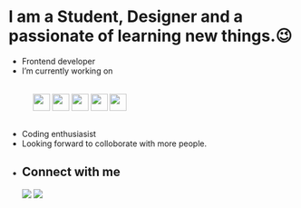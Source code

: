 <html>
<body>
    <h1>I am a Student, Designer and a passionate of learning new things.&#128521;</h1>
    <ul>
        <li>Frontend developer</li>
        <li>I’m currently working on </li><br>
        <div class="my-workings" style="display:flex;margin:15px;">
           &nbsp;<a href="https://html.com/" target="_blank"><img width="30" height="30" src="https://img.icons8.com/color/48/000000/html-5--v1.png"/></a>
           &nbsp;<a href="https://www.w3.org/Style/CSS/Overview.en.html" target="_blank"><img width="30" height="30" src="https://img.icons8.com/color/48/000000/css3.png"/></a>
           &nbsp;<a href="https://www.javascript.com/" target="_blank"><img width="30" height="30" src="https://img.icons8.com/dusk/48/000000/javascript-logo.png"/></a>
           &nbsp;<a href="https://www.javascript.com/" target="_blank"><img width="30" height="30" src="https://img.icons8.com/color/48/000000/django.png"/></a>
           &nbsp;<a href="https://reactjs.org/" target="_blank"><img width="30" height="30" src="https://img.icons8.com/nolan/64/react-native.png"/></a>
        </div><br>
        <li>Coding enthusiasist</li>
        <li>Looking forward to colloborate with more people.</li>
        <li><h2>Connect with me</h2></li>
        <div>
            <span><img src="https://img.icons8.com/color/48/000000/instagram-new--v1.png"></span>
            <span><img src="https://img.icons8.com/color/48/000000/github--v1.png"></span>
        </div>
</body>
</html>
